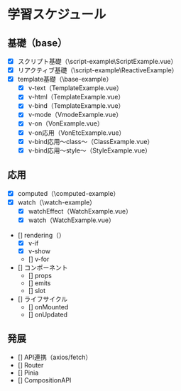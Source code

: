 # 学習スケジュール

## 基礎（base）

- [x] スクリプト基礎（\script-example\ScriptExample.vue）
- [x] リアクティブ基礎（\script-example\ReactiveExample）
- [x] template基礎（\base-example）
  - [x] v-text（TemplateExample.vue）
  - [x] v-html（TemplateExample.vue）
  - [x] v-bind（TemplateExample.vue）
  - [x] v-mode（VmodeExample.vue）
  - [x] v-on（VonExample.vue）
  - [x] v-on応用（VonEtcExample.vue）
  - [x] v-bind応用～class～（ClassExample.vue）
  - [x] v-bind応用～style～（StyleExample.vue）

## 応用

- [x] computed（\computed-example）
- [x] watch（\watch-example）
  - [x] watchEffect（WatchExample.vue）
  - [x] watch（WatchExample.vue）
- [] rendering（）
  - [x] v-if
  - [x] v-show
  - [] v-for
- [] コンポーネント
  - [] props
  - [] emits
  - [] slot
- [] ライフサイクル
  - [] onMounted
  - [] onUpdated

## 発展

- [] API連携（axios/fetch）
- [] Router
- [] Pinia
- [] CompositionAPI
